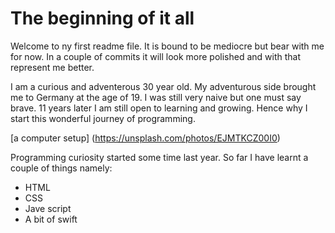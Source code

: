 # The beginning of it all
Welcome to ny first readme file. 
It is bound to be mediocre but bear with me for now. 
In a couple of commits it will look more polished and with that represent me better.

I am a curious and adventerous 30 year old. 
My adventurous side brought me to Germany at the age of 19. 
I was still very naive but one must say brave.
11 years later I am still open to learning and growing. 
Hence why I start this wonderful journey of programming.

[a computer setup] (https://unsplash.com/photos/EJMTKCZ00I0)

Programming curiosity started some time last year. So far I have learnt a couple of things namely:
 - HTML
 - CSS
 - Jave script
 - A bit of swift
